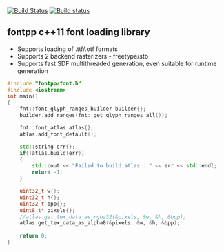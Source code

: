 [![Build Status](https://travis-ci.org/volcoma/fontpp.svg?branch=master)](https://travis-ci.org/volcoma/fontpp)
[![Build status](https://ci.appveyor.com/api/projects/status/kustjvv90nja8dxg?svg=true)](https://ci.appveyor.com/project/volcoma/fontpp)


## fontpp c++11 font loading library
- Supports loading of .ttf/.otf formats
- Supports 2 backend rasterizers - freetype/stb
- Supports fast SDF multithreaded generation, even suitable for runtime generation


```c++
#include "fontpp/font.h"
#include <iostream>
int main()
{
    fnt::font_glyph_ranges_builder builder{};
    builder.add_ranges(fnt::get_glyph_ranges_all());

    fnt::font_atlas atlas{};
    atlas.add_font_default();

    std::string err{};
    if(!atlas.build(err))
    {
        std::cout << "Failed to build atlas : " << err << std::endl;
        return -1;
    }

    uint32_t w{};
    uint32_t h{};
    uint32_t bpp{};
    uint8_t* pixels{};
    //atlas.get_tex_data_as_rgba32(&pixels, &w, &h, &bpp);
    atlas.get_tex_data_as_alpha8(&pixels, &w, &h, &bpp);
    
    return 0;
}
```
